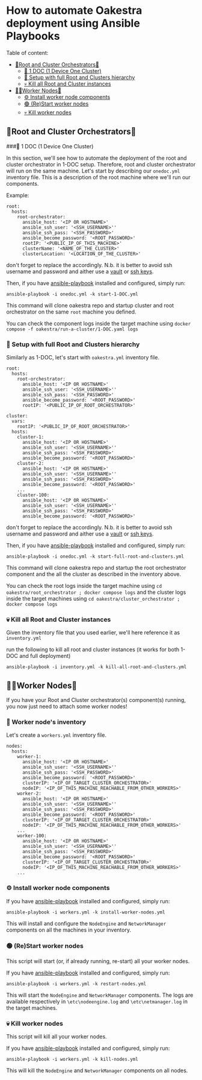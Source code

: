 # How to automate Oakestra deployment using Ansible Playbooks

Table of content:

- [🌳Root and Cluster Orchestrators🌳](#Root-and-Cluster-Orchestrators)
	- [🌱 1 DOC (1 Device One Cluster)](#-1-DOC-1-Device-One-Cluster)
	- [🌳 Setup with full Root and Clusters hierarchy](#-Setup-with-full-Root-and-Clusters-hierarchy)
	- [💀 Kill all Root and Cluster instances](#-Kill-all-Root-and-Cluster-instances)
- [👷‍♀️Worker Nodes👷](#Worker-Nodes)
	- [⚙️ Install worker node components](#-Install-worker-node-components)
	- [🟢 (Re)Start worker nodes](#-ReStart-worker-nodes)
	- [💀 Kill worker nodes](#-Kill-worker-nodes)

## 🌳Root and Cluster Orchestrators🌳

###🌱 1 DOC (1 Device One Cluster)

In this section, we'll see how to automate the deployment of the root and cluster orchestrator in 1-DOC setup. Therefore, root and cluster orchestrator will run on the same machine. 
Let's start by describing our `onedoc.yml` inventory file. This is a description of the root machine where we'll run our components. 

Example:

```
root:
  hosts:
    root-orchestrator: 
      ansible_host: '<IP OR HOSTNAME>'
      ansible_ssh_user: '<SSH_USERNAME>''
      ansible_ssh_pass: '<SSH_PASSWORD>'
      ansible_become_password: '<ROOT_PASSWORD>'
      rootIP: '<PUBLIC_IP_OF_THIS_MACHINE>'
      clusterName: '<NAME_OF_THE_CLUSTER>'
      clusterLocation: '<LOCATION_OF_THE_CLUSTER>'
```
don't forget to replace the <KEYWORDS> accordingly. 
N.b. it is better to avoid ssh username and password and aither use a [vault](https://docs.ansible.com/ansible/latest/tips_tricks/ansible_tips_tricks.html#tip-for-variables-and-vaults) or [ssh keys](https://docs.ansible.com/ansible/latest/inventory_guide/intro_inventory.html#connecting-to-hosts-behavioral-inventory-parameters). 

Then, if you have [ansible-playbook](https://docs.ansible.com/ansible/latest/installation_guide/intro_installation.html) installed and configured, simply run:

```
ansible-playbook -i onedoc.yml -k start-1-DOC.yml
```

This command will clone oakestra repo and startup cluster and root orchestrator on the same `root` machine you defined. 

You can check the component logs inside the target machine using `docker compose -f oakestra/run-a-cluster/1-DOC.yaml logs`

### 🌳 Setup with full Root and Clusters hierarchy

Similarly as 1-DOC, let's start with `oakestra.yml` inventory file. 

```
root:
  hosts:
    root-orchestrator: 
      ansible_host: '<IP OR HOSTNAME>'
      ansible_ssh_user: '<SSH_USERNAME>''
      ansible_ssh_pass: '<SSH_PASSWORD>'
      ansible_become_password: '<ROOT_PASSWORD>'
      rootIP: '<PUBLIC_IP_OF_ROOT_ORCHESTRATOR>'
      
cluster:
  vars:
    rootIP: '<PUBLIC_IP_OF_ROOT_ORCHESTRATOR>'
  hosts:
    cluster-1: 
      ansible_host: '<IP OR HOSTNAME>'
      ansible_ssh_user: '<SSH_USERNAME>''
      ansible_ssh_pass: '<SSH_PASSWORD>'
      ansible_become_password: '<ROOT_PASSWORD>'
    cluster-2: 
      ansible_host: '<IP OR HOSTNAME>'
      ansible_ssh_user: '<SSH_USERNAME>''
      ansible_ssh_pass: '<SSH_PASSWORD>'
      ansible_become_password: '<ROOT_PASSWORD>'
    ...
    cluster-100: 
      ansible_host: '<IP OR HOSTNAME>'
      ansible_ssh_user: '<SSH_USERNAME>''
      ansible_ssh_pass: '<SSH_PASSWORD>'
      ansible_become_password: '<ROOT_PASSWORD>'
```
don't forget to replace the <KEYWORDS> accordingly. 
N.b. it is better to avoid ssh username and password and aither use a [vault](https://docs.ansible.com/ansible/latest/tips_tricks/ansible_tips_tricks.html#tip-for-variables-and-vaults) or [ssh keys](https://docs.ansible.com/ansible/latest/inventory_guide/intro_inventory.html#connecting-to-hosts-behavioral-inventory-parameters). 

Then, if you have [ansible-playbook](https://docs.ansible.com/ansible/latest/installation_guide/intro_installation.html) installed and configured, simply run:

```
ansible-playbook -i onedoc.yml -k start-full-root-and-clusters.yml
```

This command will clone oakestra repo and startup the root orchestrator component and the all the cluster as described in the inventory above. 

You can check the root logs inside the target machine using `cd oakestra/root_orchestrator ; docker compose logs` and the cluster logs inside the target machines using `cd oakestra/cluster_orchestrator ; docker compose logs`


### 💀 Kill all Root and Cluster instances

Given the inventory file that you used earlier, we'll here reference it as `inventory.yml`

run the following to kill all root and cluster instances (it works for both 1-DOC and full deployment)

```
ansible-playbook -i inventory.yml -k kill-all-root-and-clusters.yml
```

## 👷‍♀️Worker Nodes👷

If you have your Root and Cluster orchestrator(s) component(s) running, you now just need to attach some worker nodes! 

### 📝 Worker node's inventory 

Let's create a `workers.yml` inventory file. 

```
nodes:
  hosts:
    worker-1:
      ansible_host: '<IP OR HOSTNAME>'
      ansible_ssh_user: '<SSH_USERNAME>''
      ansible_ssh_pass: '<SSH_PASSWORD>'
      ansible_become_password: '<ROOT_PASSWORD>'
      clusterIP: '<IP_OF_TARGET_CLUSTER_ORCHESTRATOR>'
      nodeIP: '<IP_OF_THIS_MACHINE_REACHABLE_FROM_OTHER_WORKERS>'
    worker-2:
      ansible_host: '<IP OR HOSTNAME>'
      ansible_ssh_user: '<SSH_USERNAME>''
      ansible_ssh_pass: '<SSH_PASSWORD>'
      ansible_become_password: '<ROOT_PASSWORD>'
      clusterIP: '<IP_OF_TARGET_CLUSTER_ORCHESTRATOR>'
      nodeIP: '<IP_OF_THIS_MACHINE_REACHABLE_FROM_OTHER_WORKERS>'
    ...
    worker-100:
      ansible_host: '<IP OR HOSTNAME>'
      ansible_ssh_user: '<SSH_USERNAME>''
      ansible_ssh_pass: '<SSH_PASSWORD>'
      ansible_become_password: '<ROOT_PASSWORD>'
      clusterIP: '<IP_OF_TARGET_CLUSTER_ORCHESTRATOR>'
      nodeIP: '<IP_OF_THIS_MACHINE_REACHABLE_FROM_OTHER_WORKERS>'
    ...
```

### ⚙️ Install worker node components 

If you have [ansible-playbook](https://docs.ansible.com/ansible/latest/installation_guide/intro_installation.html) installed and configured, simply run:

```
ansible-playbook -i workers.yml -k install-worker-nodes.yml
```

This will install and configure the `NodeEngine` and `NetworkManager` components on all the machines in your inventory. 

### 🟢 (Re)Start worker nodes

This script will start (or, if already running, re-start) all your worker nodes. 

If you have [ansible-playbook](https://docs.ansible.com/ansible/latest/installation_guide/intro_installation.html) installed and configured, simply run:

```
ansible-playbook -i workers.yml -k restart-nodes.yml
```

This will start the  `NodeEngine` and `NetworkManager` components. The logs are available respectively in `\etc\nodeengine.log` and `\etc\netmanager.log` in the target machines. 

### 💀 Kill worker nodes

This script will kill all your worker nodes. 

If you have [ansible-playbook](https://docs.ansible.com/ansible/latest/installation_guide/intro_installation.html) installed and configured, simply run:

```
ansible-playbook -i workers.yml -k kill-nodes.yml
```

This will kill the  `NodeEngine` and `NetworkManager` components on all nodes.  





